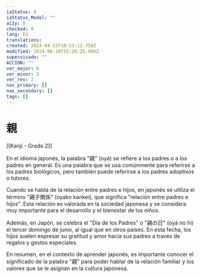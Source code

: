 ```yaml
---
iaStatus: 0
iaStatus_Model: ""
a11y: 0
checked: 0
lang: ES
translations: 
created: 2024-04-23T10:53:12.758Z
modified: 2024-06-10T15:26:25.966Z
supervisado: ""
ACCION: ""
ver_major: 0
ver_minor: 3
ver_rev: 2
nav_primary: []
nav_secondary: []
tags: []
---
```

# 親

[[Kanji - Grado 2]]

En el idioma japonés, la palabra "親" (oyá) se refiere a los padres o a los padres en general. Es una palabra que se usa comúnmente para referirse a los padres biológicos, pero también puede referirse a los padres adoptivos o tutores.

Cuando se habla de la relación entre padres e hijos, en japonés se utiliza el término "親子関係" (oyako kankei), que significa "relación entre padres e hijos". Esta relación es valorada en la sociedad japonesa y se considera muy importante para el desarrollo y el bienestar de los niños.

Además, en Japón, se celebra el "Día de los Padres" o "親の日" (oyá no hi) el tercer domingo de junio, al igual que en otros países. En esta fecha, los hijos suelen expresar su gratitud y amor hacia sus padres a través de regalos y gestos especiales.

En resumen, en el contexto de aprender japonés, es importante conocer el significado de la palabra "親" para poder hablar de la relación familiar y los valores que se le asignan en la cultura japonesa.
